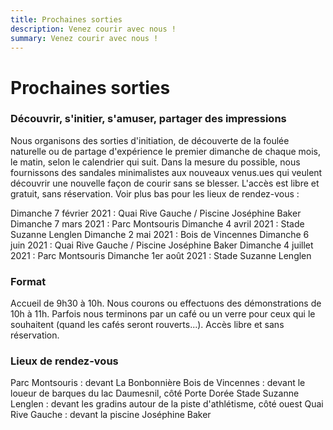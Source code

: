 ```yaml
---
title: Prochaines sorties
description: Venez courir avec nous !
summary: Venez courir avec nous !
---
```


# Prochaines sorties

### Découvrir, s'initier, s'amuser, partager des impressions

Nous organisons des sorties d'initiation, de découverte de la foulée naturelle ou de partage d'expérience le premier dimanche de chaque mois, le matin, selon le calendrier qui suit.
Dans la mesure du possible, nous fournissons des sandales minimalistes aux nouveaux venus.ues qui veulent découvrir une nouvelle façon de courir sans se blesser.
L'accès est libre et gratuit, sans réservation.
Voir plus bas pour les lieux de rendez-vous :​

Dimanche 7 février 2021 : Quai Rive Gauche / Piscine Joséphine Baker
Dimanche 7 mars 2021 : Parc Montsouris
Dimanche 4 avril 2021 : Stade Suzanne Lenglen
Dimanche 2 mai 2021 : Bois de Vincennes
Dimanche 6 juin 2021 : Quai Rive Gauche / Piscine Joséphine Baker
Dimanche 4 juillet 2021 : Parc Montsouris
Dimanche 1er août 2021 : Stade Suzanne Lenglen
​
### Format
Accueil de 9h30 à 10h.
Nous courons ou effectuons des démonstrations de 10h à 11h.
Parfois nous terminons par un café ou un verre pour ceux qui le souhaitent (quand les cafés seront rouverts...).
Accès libre et sans réservation.


### Lieux de rendez-vous

Parc Montsouris : devant La Bonbonnière
Bois de Vincennes : devant le loueur de barques du lac Daumesnil, côté Porte Dorée
Stade Suzanne Lenglen : devant les gradins autour de la piste d'athlétisme, côté ouest
Quai Rive Gauche : devant la piscine Joséphine Baker
